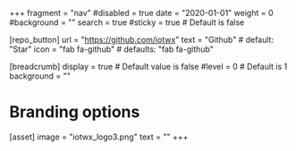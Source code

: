 +++
fragment = "nav"
#disabled = true
date = "2020-01-01"
weight = 0
#background = ""
search = true
#sticky = true # Default is false

[repo_button]
  url = "https://github.com/iotwx"
  text = "Github" # default: "Star"
  icon = "fab fa-github" # defaults: "fab fa-github"

[breadcrumb]
  display = true # Default value is false
  #level = 0 # Default is 1
  background = ""

# Branding options
[asset]
  image = "iotwx_logo3.png"
  text = ""
+++

